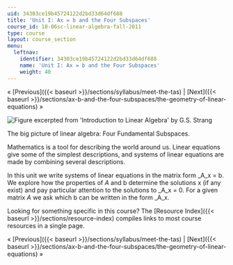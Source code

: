 ```yaml
---
uid: 34303ce19b45724122d2bd33d64df688
title: 'Unit I: Ax = b and the Four Subspaces'
course_id: 18-06sc-linear-algebra-fall-2011
type: course
layout: course_section
menu:
  leftnav:
    identifier: 34303ce19b45724122d2bd33d64df688
    name: 'Unit I: Ax = b and the Four Subspaces'
    weight: 40
---
```


« [Previous]({{< baseurl >}}/sections/syllabus/meet-the-tas) | [Next]({{< baseurl >}}/sections/ax-b-and-the-four-subspaces/the-geometry-of-linear-equations) »

![Figure excerpted from 'Introduction to Linear Algebra' by G.S. Strang](https://open-learning-course-data-production.s3.amazonaws.com/18-06sc-linear-algebra-fall-2011/50ce4d8cddfa06b9c4d84f7e03a7e0e7_Unit_1_WIDE.jpg) 

The big picture of linear algebra: Four Fundamental Subspaces.

Mathematics is a tool for describing the world around us. Linear equations give some of the simplest descriptions, and systems of linear equations are made by combining several descriptions.

In this unit we write systems of linear equations in the matrix form _A_x = b. We explore how the properties of _A_ and b determine the solutions x (if any exist) and pay particular attention to the solutions to _A_x = 0. For a given matrix _A_ we ask which b can be written in the form _A_x.

Looking for something specific in this course? The [Resource Index]({{< baseurl >}}/sections/resource-index) compiles links to most course resources in a single page.

« [Previous]({{< baseurl >}}/sections/syllabus/meet-the-tas) | [Next]({{< baseurl >}}/sections/ax-b-and-the-four-subspaces/the-geometry-of-linear-equations) »